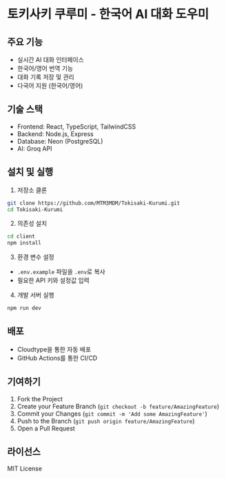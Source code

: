 # 토키사키 쿠루미 - 한국어 AI 대화 도우미

## 주요 기능
- 실시간 AI 대화 인터페이스
- 한국어/영어 번역 기능
- 대화 기록 저장 및 관리
- 다국어 지원 (한국어/영어)

## 기술 스택
- Frontend: React, TypeScript, TailwindCSS
- Backend: Node.js, Express
- Database: Neon (PostgreSQL)
- AI: Groq API

## 설치 및 실행
1. 저장소 클론
```bash
git clone https://github.com/MTM3MDM/Tokisaki-Kurumi.git
cd Tokisaki-Kurumi
```

2. 의존성 설치
```bash
cd client
npm install
```

3. 환경 변수 설정
- `.env.example` 파일을 `.env`로 복사
- 필요한 API 키와 설정값 입력

4. 개발 서버 실행
```bash
npm run dev
```

## 배포
- Cloudtype을 통한 자동 배포
- GitHub Actions를 통한 CI/CD

## 기여하기
1. Fork the Project
2. Create your Feature Branch (`git checkout -b feature/AmazingFeature`)
3. Commit your Changes (`git commit -m 'Add some AmazingFeature'`)
4. Push to the Branch (`git push origin feature/AmazingFeature`)
5. Open a Pull Request

## 라이선스
MIT License 